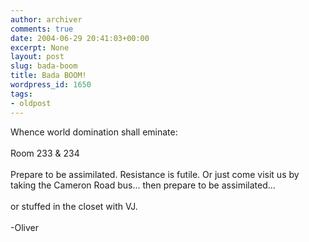 ```yaml
---
author: archiver
comments: true
date: 2004-06-29 20:41:03+00:00
excerpt: None
layout: post
slug: bada-boom
title: Bada BOOM!
wordpress_id: 1650
tags:
- oldpost
---
```


Whence world domination shall eminate:<br /><br />Room 233 & 234<br /><br />Prepare to be assimilated. Resistance is futile.  Or just come visit us by taking the Cameron Road bus... then prepare to be assimilated...<br /><br />or stuffed in the closet with VJ.<br /><br />-Oliver